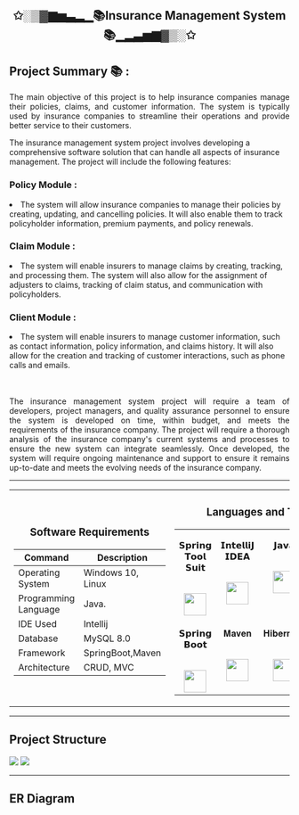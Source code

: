 <h2 align="center">✩░▒▓▆▅▃▂▁📚Insurance Management System📚▁▂▃▅▆▓▒░✩</h2>
<h2>Project Summary 📚 :</h2>
<p align="justify">The main objective of this project is to help insurance companies manage their policies, claims, and customer information. The system is typically used by insurance companies to streamline their operations and provide better service to their customers.

The insurance management system project involves developing a comprehensive software solution that can handle all aspects of insurance management. The project will include the following features:</p>

<h3>Policy Module :</h3>
<li>The system will allow insurance companies to manage their policies by creating, updating, and cancelling policies. It will also enable them to track policyholder information, premium payments, and policy renewals.</li>

<h3>Claim Module :</h3>
<li>The system will enable insurers to manage claims by creating, tracking, and processing them. The system will also allow for the assignment of adjusters to claims, tracking of claim status, and communication with policyholders.</li>

<h3>Client Module :</h3>
<li>The system will enable insurers to manage customer information, such as contact information, policy information, and claims history. It will also allow for the creation and tracking of customer interactions, such as phone calls and emails.</li>
<br></br>
<p align="justify">The insurance management system project will require a team of developers, project managers, and quality assurance personnel to ensure the system is developed on time, within budget, and meets the requirements of the insurance company. The project will require a thorough analysis of the insurance company's current systems and processes to ensure the new system can integrate seamlessly. Once developed, the system will require ongoing maintenance and support to ensure it remains up-to-date and meets the evolving needs of the insurance company.</p>

<hr>

<table align="center">
<tbody>
<tr align="top">
<td width="20%" align="center">

<h3>Software Requirements</h3>
  
| Command | Description |
| --- | --- |
| Operating System | Windows 10, Linux |
| Programming Language | Java. |
| IDE Used | Intellij |
| Database  | MySQL 8.0 |
| Framework  | SpringBoot,Maven |
| Architecture  | CRUD, MVC |
  
</td>
<td width="20%" align="center">
<h3>Languages and Tools:</h3>
<table align="center">
<tbody>
<tr valign="top">
<td width="15%" align="center">
<p dir="auto"><span>𝗦𝗽𝗿𝗶𝗻𝗴 𝗧𝗼𝗼𝗹 𝗦𝘂𝗶𝘁</span><br><br></p>
<a><img src="https://user-images.githubusercontent.com/103574856/220043688-f6ef29ce-d1db-42c6-9851-383075f93a29.png" height="40"></a>
<td width="15%" align="center">
<p dir="auto"><span>𝗜𝗻𝘁𝗲𝗹𝗹𝗶𝗝 𝗜𝗗𝗘𝗔</span><br><br></p>
<a><img src="https://upload.wikimedia.org/wikipedia/commons/9/9c/IntelliJ_IDEA_Icon.svg" height = "40"></a>
</td>
<td width="15%" align="center">
<p dir="auto"><span>𝗝𝗮𝘃𝗮</span><br><br></p>
<a><img src="https://cdn.jsdelivr.net/npm/programming-languages-logos/src/java/java.png" height="40"></a>
</td>
<td width="15%" align="center">
<p dir="auto"><span>𝐌𝐲𝐒𝐐𝐋</span><br><br></p>
<a><img src="https://user-images.githubusercontent.com/103574856/208289464-84fa15f0-e608-48f1-82bd-565e0f776243.png" height="40"></a>
</td>
</tr>

<tr valign="top">
<td width="15%" align="center">
<p dir="auto"><span>𝗦𝗽𝗿𝗶𝗻𝗴 𝗕𝗼𝗼𝘁</span><br><br></p>
<a><img src="https://user-images.githubusercontent.com/103574856/220042941-fba009d3-2daa-4529-b89b-420056924a17.png" height="40"></a>
</td>
<td width="15%" align="center">
<p dir="auto"><span>𝐌𝐚𝐯𝐞𝐧</span><br><br></p>
<a><img src="https://user-images.githubusercontent.com/103574856/208289206-2e81be61-cdf4-4667-ac8f-2bacdadefb25.png" height="40"></a>
</td>
<td width="15%" align="center">
<p dir="auto"><span>𝐇𝐢𝐛𝐞𝐫𝐧𝐚𝐭𝐞</span><br><br></p>
<a><img src="https://user-images.githubusercontent.com/103574856/208289363-3db3173b-fdb9-4306-94fa-05290df04561.PNG" height="40"></a>
</td>
</tr>

</td>
</tr>
</tbody>
</table>

</table>

<hr>

<h2>Project Structure </h2>
<img src="https://user-images.githubusercontent.com/103574856/229280805-a9100a7e-908d-43d7-944c-b9f026c5e0bb.png">
<img src="https://user-images.githubusercontent.com/103574856/229280896-b2d6de38-8895-4079-b763-1c9799293b04.png">

<hr>

<h2>ER Diagram </h2>

